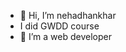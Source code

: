 - 👋 Hi, I’m nehadhankhar
-  I did GWDD course
- 👀 I’m a web developer 

<!---
nehadhankhar/nehadhankhar is a ✨ special ✨ repository because its `README.md` (this file) appears on your GitHub profile.
You can click the Preview link to take a look at your changes.
--->
